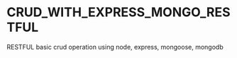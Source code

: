 # CRUD_WITH_EXPRESS_MONGO_RESTFUL
RESTFUL basic crud operation using node, express, mongoose, mongodb
